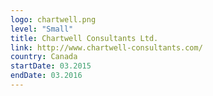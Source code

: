 ```yaml
---
logo: chartwell.png
level: "Small"
title: Chartwell Consultants Ltd.
link: http://www.chartwell-consultants.com/
country: Canada
startDate: 03.2015
endDate: 03.2016
---
```

